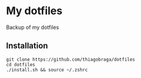 # My dotfiles

Backup of my dotfiles

## Installation

```
git clone https://github.com/thiagobraga/dotfiles
cd dotfiles
./install.sh && source ~/.zshrc
```
